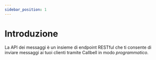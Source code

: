 ```yaml
---
sidebar_position: 1
---
```


# Introduzione

La API dei messaggi è un insieme di endpoint RESTful che ti consente di inviare messaggi ai tuoi clienti tramite Callbell in modo _programmatico_.